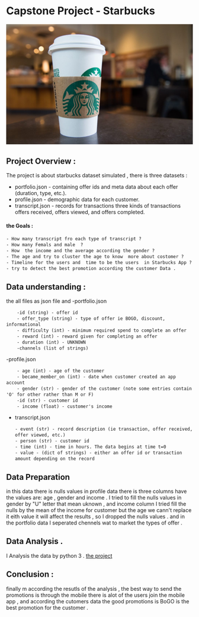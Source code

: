 # Capstone Project - Starbucks 


   <img  src= "https://github.com/nourahamads/Capstone-Project-/blob/master/starbucks.jpg "  > 


## Project Overview : 
 The project is about starbucks dataset simulated , there is three datasets : 
   - portfolio.json - containing offer ids and meta data about each offer (duration, type, etc.).
   - profile.json - demographic data for each customer.
   - transcript.json - records for transactions three kinds of transactions offers received, offers viewed, and offers completed.
   ####  the Goals : 
  
    - How many transcript fro each type of transcript ? 
    - How many Femals and male  ? 
    - How  the income and the average according the gender ? 
    - The age and try to cluster the age to know  more about costomer ? 
    - Timeline for the users and  time to be the users  in Starbucks App ?
    - try to detect the best promotion according the customer Data . 
    
    
    
    
 ## Data understanding : 
   the all files as json file and 
    -portfolio.json

        -id (string) - offer id
        - offer_type (string) - type of offer ie BOGO, discount, informational
        - difficulty (int) - minimum required spend to complete an offer
        - reward (int) - reward given for completing an offer
        - duration (int) - UNKNOWN
        -channels (list of strings)

   -profile.json

        - age (int) - age of the customer
        - became_member_on (int) - date when customer created an app account
        - gender (str) - gender of the customer (note some entries contain 'O' for other rather than M or F)
        -id (str) - customer id
        - income (float) - customer's income
        
        
  - transcript.json

        - event (str) - record description (ie transaction, offer received, offer viewed, etc.)
        - person (str) - customer id
        - time (int) - time in hours. The data begins at time t=0
        - value - (dict of strings) - either an offer id or transaction amount depending on the record
        

## Data Preparation
in this data there is nulls values in profile data there is three columns have the values are: age , gender and income . 
I tried to fill the nulls values in gender by "U" letter that mean uknown , and income column I tried fill the nulls by the mean of the income for customer but the age we cann't replace it eith value it will affect the results , so I dropped the nulls values .
and in the portfolio data I seperated chennels wat to market the types of offer .  


## Data Analysis . 
 I  Analysis the data  by python 3 . 
  [ the project ](https://github.com/nourahamads/Capstone-Project-/blob/master/Starbucks_Capstone_notebook.ipynb)
  
  
## Conclusion :
  finally m according the resutls of the analysis , the best way to send the promotions is through the mobile there is alot of the users join the mobile app , and according the cutomers data the good promotions is BoGO is the best promotion for the customer .
 

    
   
   
